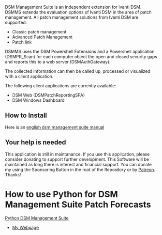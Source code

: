 DSM Management Suite is an independent extension for Ivanti DSM.
DSMMS extends the evaluation options of Ivanti DSM in the area of patch management.
All patch management solutions from Ivanti DSM are supported:
- Classic patch management
- Advanced Patch Management
- Patch link

DSMMS uses the DSM Powershell Extensions and a Powershell application (DSMPR_Scan) for each computer object
the open and closed security gaps and reports this to a web server (DSMAuthGateway).

The collected information can then be called up, processed or visualized with a client application.

The following client applications are currently available:
- DSM Web (DSMPatchReportingSPA)
- DSM Windows Dashboard

## How to Install
Here is an [english dsm management suite manual](https://www.dsm-management-suite.de/dsm-management-suite-manual/)

## Your help is needed
This application is still in maintanance. If you use this application, please consider donating to support further development. This Software will be maintained as long there is interest and financial support. You can donate my using the Sponsoring Button in the root of the Repository or by [Patreon](https://www.patreon.com/bePatron?u=36441678&redirect_uri=https%3A%2F%2Fwww.marcogriep.de%2Fblog%2Finstallation-von-dsm-management-suite-backend-auf-einem-ubuntu-server-18-04%2F&utm_medium=widget). Thanks!

# How to use Python for DSM Management Suite Patch Forecasts
[Python DSM Management Suite](https://www.marcogriep.de/index.php/en/it-blog-en/articles/automatically-create-patch-reports-from-dsm-management-suite-with-python)

* [My Webpage](https://www.marcogriep.de)
